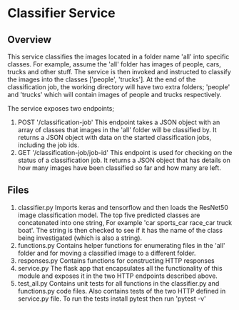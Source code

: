 # Classifier Service

## Overview

This service classifies the images located in a folder name 'all' into specific classes.
For example, assume the 'all' folder has images of people, cars, trucks and other stuff. The service is then invoked and instructed to classify the images into the classes ['people', 'trucks'].
At the end of the classification job, the working directory will have two extra folders; 'people' and 'trucks' which will contain images of people and trucks respectively.

The service exposes two endpoints;

1. POST '/classification-job'
    This endpoint takes a JSON object with an array of classes that images in the 'all' folder will be classified by.
    It returns a JSON object with data on the started classification jobs, including the job ids.
2. GET '/classification-job/job-id'
    This endpoint is used for checking on the status of a classification job.
    It returns a JSON object that has details on how many images have been classified so far and how many are left.

## Files

1. classifier.py
   Imports keras and tensorflow and then loads the ResNet50 image classification model. The top five predicted classes are concatenated into one string, For example 'car sports_car race_car truck boat'. The string is then checked to see if it has the name of the class being investigated (which is also a string).
2. functions.py
   Contains helper functions for enumerating files in the 'all' folder and for moving a classified image to a different folder.
3. responses.py
   Contains functions for constructing HTTP responses
4. service.py
   The flask app that encapsulates all the functionality of this module and exposes it in the two HTTP endpoints described above.
5. test_all.py
   Contains unit tests for all functions in the classifier.py and functions.py code files. Also contains tests of the two HTTP defined in service.py file.
   To run the tests install pytest then run 'pytest -v'
